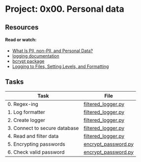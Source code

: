 # Project: 0x00. Personal data

## Resources

#### Read or watch:

- [What Is PII, non-PII, and Personal Data?](https://intranet.alxswe.com/rltoken/jf71oYqiETchcVhPzQVnyg)
- [logging documentation](https://intranet.alxswe.com/rltoken/W2JiHD6cbJY1scJORyLqnw)
- [bcrypt package](https://intranet.alxswe.com/rltoken/41oaQXfzwnF1i-wT8W0vHw)
- [Logging to Files, Setting Levels, and Formatting](https://intranet.alxswe.com/rltoken/XCpI9uvguxlTCsAeRCW6SA)

## Tasks

| Task                          | File                                         |
| ----------------------------- | -------------------------------------------- |
| 0. Regex-ing                  | [filtered_logger.py](./filtered_logger.py)   |
| 1. Log formatter              | [filtered_logger.py](./filtered_logger.py)   |
| 2. Create logger              | [filtered_logger.py](./filtered_logger.py)   |
| 3. Connect to secure database | [filtered_logger.py](./filtered_logger.py)   |
| 4. Read and filter data       | [filtered_logger.py](./filtered_logger.py)   |
| 5. Encrypting passwords       | [encrypt_password.py](./encrypt_password.py) |
| 6. Check valid password       | [encrypt_password.py](./encrypt_password.py) |
